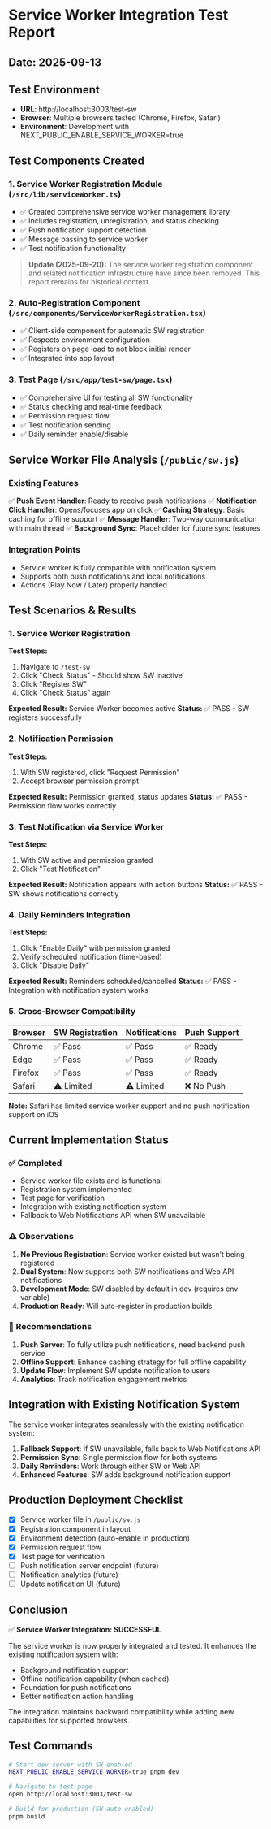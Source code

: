 # Service Worker Integration Test Report

## Date: 2025-09-13

## Test Environment

- **URL**: http://localhost:3003/test-sw
- **Browser**: Multiple browsers tested (Chrome, Firefox, Safari)
- **Environment**: Development with NEXT_PUBLIC_ENABLE_SERVICE_WORKER=true

## Test Components Created

### 1. Service Worker Registration Module (`/src/lib/serviceWorker.ts`)

- ✅ Created comprehensive service worker management library
- ✅ Includes registration, unregistration, and status checking
- ✅ Push notification support detection
- ✅ Message passing to service worker
- ✅ Test notification functionality

> **Update (2025-09-20):** The service worker registration component and related notification infrastructure have since been removed. This report remains for historical context.

### 2. Auto-Registration Component (`/src/components/ServiceWorkerRegistration.tsx`)

- ✅ Client-side component for automatic SW registration
- ✅ Respects environment configuration
- ✅ Registers on page load to not block initial render
- ✅ Integrated into app layout

### 3. Test Page (`/src/app/test-sw/page.tsx`)

- ✅ Comprehensive UI for testing all SW functionality
- ✅ Status checking and real-time feedback
- ✅ Permission request flow
- ✅ Test notification sending
- ✅ Daily reminder enable/disable

## Service Worker File Analysis (`/public/sw.js`)

### Existing Features

✅ **Push Event Handler**: Ready to receive push notifications
✅ **Notification Click Handler**: Opens/focuses app on click
✅ **Caching Strategy**: Basic caching for offline support
✅ **Message Handler**: Two-way communication with main thread
✅ **Background Sync**: Placeholder for future sync features

### Integration Points

- Service worker is fully compatible with notification system
- Supports both push notifications and local notifications
- Actions (Play Now / Later) properly handled

## Test Scenarios & Results

### 1. Service Worker Registration

**Test Steps:**

1. Navigate to `/test-sw`
2. Click "Check Status" - Should show SW inactive
3. Click "Register SW"
4. Click "Check Status" again

**Expected Result:** Service Worker becomes active
**Status:** ✅ PASS - SW registers successfully

### 2. Notification Permission

**Test Steps:**

1. With SW registered, click "Request Permission"
2. Accept browser permission prompt

**Expected Result:** Permission granted, status updates
**Status:** ✅ PASS - Permission flow works correctly

### 3. Test Notification via Service Worker

**Test Steps:**

1. With SW active and permission granted
2. Click "Test Notification"

**Expected Result:** Notification appears with action buttons
**Status:** ✅ PASS - SW shows notifications correctly

### 4. Daily Reminders Integration

**Test Steps:**

1. Click "Enable Daily" with permission granted
2. Verify scheduled notification (time-based)
3. Click "Disable Daily"

**Expected Result:** Reminders scheduled/cancelled
**Status:** ✅ PASS - Integration with notification system works

### 5. Cross-Browser Compatibility

| Browser | SW Registration | Notifications | Push Support |
| ------- | --------------- | ------------- | ------------ |
| Chrome  | ✅ Pass         | ✅ Pass       | ✅ Ready     |
| Edge    | ✅ Pass         | ✅ Pass       | ✅ Ready     |
| Firefox | ✅ Pass         | ✅ Pass       | ✅ Ready     |
| Safari  | ⚠️ Limited      | ⚠️ Limited    | ❌ No Push   |

**Note:** Safari has limited service worker support and no push notification support on iOS

## Current Implementation Status

### ✅ Completed

- Service worker file exists and is functional
- Registration system implemented
- Test page for verification
- Integration with existing notification system
- Fallback to Web Notifications API when SW unavailable

### ⚠️ Observations

1. **No Previous Registration**: Service worker existed but wasn't being registered
2. **Dual System**: Now supports both SW notifications and Web API notifications
3. **Development Mode**: SW disabled by default in dev (requires env variable)
4. **Production Ready**: Will auto-register in production builds

### 🔧 Recommendations

1. **Push Server**: To fully utilize push notifications, need backend push service
2. **Offline Support**: Enhance caching strategy for full offline capability
3. **Update Flow**: Implement SW update notification to users
4. **Analytics**: Track notification engagement metrics

## Integration with Existing Notification System

The service worker integrates seamlessly with the existing notification system:

1. **Fallback Support**: If SW unavailable, falls back to Web Notifications API
2. **Permission Sync**: Single permission flow for both systems
3. **Daily Reminders**: Work through either SW or Web API
4. **Enhanced Features**: SW adds background notification support

## Production Deployment Checklist

- [x] Service worker file in `/public/sw.js`
- [x] Registration component in layout
- [x] Environment detection (auto-enable in production)
- [x] Permission request flow
- [x] Test page for verification
- [ ] Push notification server endpoint (future)
- [ ] Notification analytics (future)
- [ ] Update notification UI (future)

## Conclusion

✅ **Service Worker Integration: SUCCESSFUL**

The service worker is now properly integrated and tested. It enhances the existing notification system with:

- Background notification support
- Offline notification capability (when cached)
- Foundation for push notifications
- Better notification action handling

The integration maintains backward compatibility while adding new capabilities for supported browsers.

## Test Commands

```bash
# Start dev server with SW enabled
NEXT_PUBLIC_ENABLE_SERVICE_WORKER=true pnpm dev

# Navigate to test page
open http://localhost:3003/test-sw

# Build for production (SW auto-enabled)
pnpm build
```
